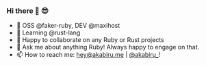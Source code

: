 ### Hi there 👋 😎

<!--
**akabiru/akabiru** is a ✨ _special_ ✨ repository because its `README.md` (this file) appears on your GitHub profile.

Here are some ideas to get you started:

- 🔭 I’m currently working on @faker-ruby
- 🌱 I’m currently learning @rust-lang
- 👯 I’m looking to collaborate on any Ruby or Rust projects
- 🤔 I’m looking for help with ...
- 💬 Ask me about anything Ruby! Always happy to engage on that.
- 📫 How to reach me: hey@akabiru.me || [@akabiru_](https://twitter.com/akabiru_)!
- ⚡ Fun fact: ...
-->

- 🔭 OSS @faker-ruby, DEV @maxihost
- 🌱 Learning @rust-lang
- 👯 Happy to collaborate on any Ruby or Rust projects
- 💬 Ask me about anything Ruby! Always happy to engage on that.
- 📫 How to reach me: hey@akabiru.me | [@akabiru_](https://twitter.com/akabiru_)!
